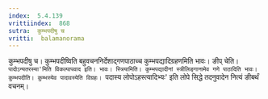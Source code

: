```yaml
---
index:  5.4.139
vrittiindex:  868
sutra:  कुम्भपदीषु च
vritti:  balamanorama 
---
```


कुम्भपदीषु च। कुम्भपदीष्विति बहुवचननिर्देशाद्गणपाठाच्च कुम्भपद्यादिग्रहणमिति भावः। ङीप् चेति। `पादोऽन्यतरस्या'मिति विकल्पापवाद इति। भावः। स्त्रियामिति। कुम्भपद्यादीनां स्त्रीलिङ्गानामेव गणे पाठादिति भावः। कुम्भपदीति। कुम्भस्येव पादावस्येति विग्रहः। `पदास्य लोपोऽहस्त्यादिभ्यः' इति लोपे सिद्धे तदनुवादेन नित्यं ङीबर्थं वचनम्। 

